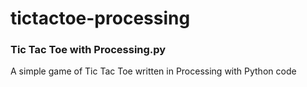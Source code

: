 # tictactoe-processing

### Tic Tac Toe with Processing.py

A simple game of Tic Tac Toe written in Processing with Python code
